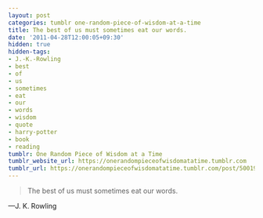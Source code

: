 ```yaml
---
layout: post
categories: tumblr one-random-piece-of-wisdom-at-a-time
title: The best of us must sometimes eat our words.
date: '2011-04-28T12:00:05+09:30'
hidden: true
hidden-tags:
- J.-K.-Rowling
- best
- of
- us
- sometimes
- eat
- our
- words
- wisdom
- quote
- harry-potter
- book
- reading
tumblr: One Random Piece of Wisdom at a Time
tumblr_website_url: https://onerandompieceofwisdomatatime.tumblr.com
tumblr_url: https://onerandompieceofwisdomatatime.tumblr.com/post/5001981912/the-best-of-us-must-sometimes-eat-our-words
---
```

> The best of us must sometimes eat our words.

—J. K. Rowling
